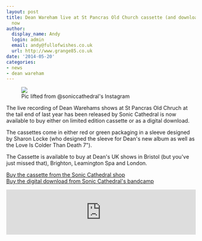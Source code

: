 ```yaml
---
layout: post
title: Dean Wareham live at St Pancras Old Church cassette (and download) available
  now
author:
  display_name: Andy
  login: admin
  email: andy@fullofwishes.co.uk
  url: http://www.grange85.co.uk
date: '2014-05-20'
categories:
- news
- dean wareham
---
```

<p><figure class="caption aligncenter"><img src="https://media.fullofwishes.co.uk/05-dean_wareham/pictures/dean-wareham-live-at-st-pancras-cassettes.jpg" class /><figcaption class="caption-text"> Pic lifted from @soniccathedral's Instagram</figcaption></figure>
The live recording of Dean Warehams shows at St Pancras Old Chruch at the tail end of last year has been released by Sonic Cathedral is now available to buy either on limited edition cassette or as a digital download.</p>
<p>The cassettes come in either red or green packaging in a sleeve designed by Sharon Locke (who designed the sleeve for Dean's new album as well as the Love Is Colder Than Death 7").</p>
<p>The Cassette is available to buy at Dean's UK shows in Bristol (but you've just missed that), Brighton, Leamington Spa and London.</p>
<p><a href="http://soniccathedral.bigcartel.com/product/scr076-dean-wareham-live-at-st-pancras-old-church-mc">Buy the cassette from the Sonic Cathedral shop</a><br />
<a href="https://soniccathedral.bandcamp.com/album/live-at-st-pancras-old-church-london-december-2013-2">Buy the digital download from Sonic Cathedral's bandcamp</a></p>
<p><iframe style="border: 0; width: 100%; height: 120px;" src="https://bandcamp.com/EmbeddedPlayer/album=1608301513/size=large/bgcol=ffffff/linkcol=0687f5/tracklist=false/artwork=small/transparent=true/" seamless><a href="http://soniccathedral.bandcamp.com/album/live-at-st-pancras-old-church-london-december-2013-2">Live At St Pancras Old Church London December 2013 by Dean Wareham</a></iframe></p>
